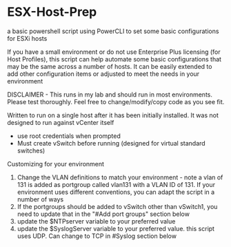 # ESX-Host-Prep
a basic powershell script using PowerCLI to set some basic configurations for ESXi hosts

If you have a small environment or do not use Enterprise Plus licensing (for Host Profiles), this script can help automate some basic configurations that may be the same across a number of hosts.  It can be easily extended to add other configuration items or adjusted to meet the needs in your environment

DISCLAIMER - This runs in my lab and should run in most environments.  Please test thoroughly.  Feel free to change/modify/copy code as you see fit.

Written to run on a single host after it has been initially installed.  It was not designed to run against vCenter itself
  - use root credentials when prompted
  - Must create vSwitch before running (designed for virtual standard switches)  

Customizing for your environment
1. Change the VLAN definitions to match your environment - note a vlan of 131 is added as portgroup called vlan131 with a VLAN ID of 131.   If your environment uses different conventions, you can adapt the script in a number of ways
2. If the portgroups should be added to vSwitch other than vSwitch1, you need to update that in the "#Add port groups" section below
3. update the $NTPserver variable to your preferred value
4. update the $SyslogServer variable to your preferred value. this script uses UDP.  Can change to TCP in #Syslog section below
